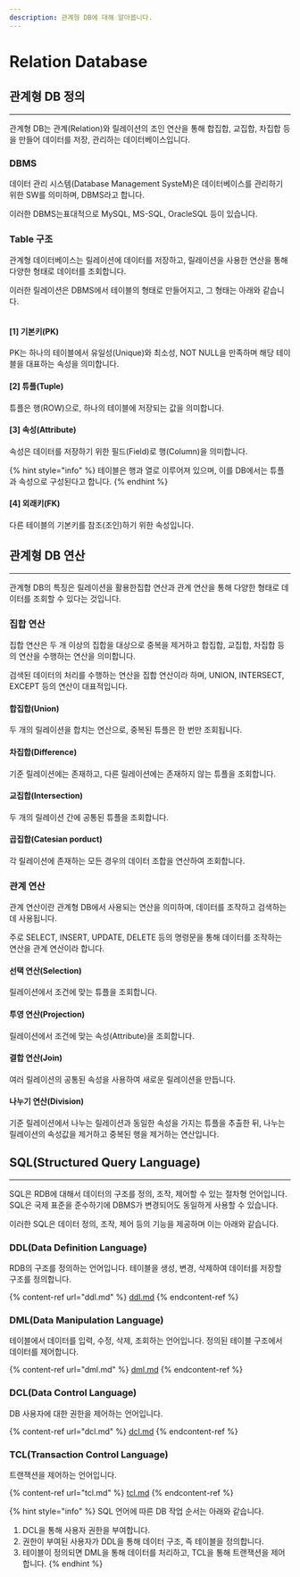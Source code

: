 ```yaml
---
description: 관계형 DB에 대해 알아봅니다.
---
```


# Relation Database

## 관계형 DB 정의

***

관계형 DB는 관계(Relation)와 릴레이션의 조인 연산을 통해 합집합, 교집합, 차집합 등을 만들어 데이터를 저장, 관리하는 데이터베이스입니다.

### DBMS

데이터 관리 시스템(Database Management SysteM)은 데이터베이스를 관리하기 위한 SW를 의미하며, DBMS라고 합니다.

이러한 DBMS는표대적으로 MySQL, MS-SQL, OracleSQL 등이 있습니다.

### Table 구조

관계형 데이터베이스는 릴레이션에 데이터를 저장하고, 릴레이션을 사용한 연산을 통해 다양한 형태로 데이터를 조회합니다.

이러한 릴레이션은 DBMS에서 테이블의 형태로 만들어지고, 그 형태는 아래와 같습니다.

```
```

#### \[1] 기본키(PK)

PK는 하나의 테이블에서 유일성(Unique)와 최소성, NOT NULL을 만족하며 해당 테이블을 대표하는 속성을 의미합니다.

#### \[2] 튜플(Tuple)

튜플은 행(ROW)으로, 하나의 테이블에 저장되는 값을 의미합니다.

#### \[3] 속성(Attribute)

속성은 데이터를 저장하기 위한 필드(Field)로 행(Column)을 의미합니다.

{% hint style="info" %}
테이블은 행과 열로 이루어져 있으며, 이를 DB에서는 튜플과 속성으로 구성된다고 합니다.
{% endhint %}

#### \[4] 외래키(FK)

다른 테이블의 기본키를 참조(조인)하기 위한 속성입니다.



## 관계형 DB 연산

***

관계형 DB의 특징은 릴레이션을 활용한집합 연산과 관계 연산을 통해  다양한 형태로 데이터를 조회할 수 있다는 것입니다.

### 집합 연산

집합 연산은 두 개 이상의 집합을 대상으로 중복을 제거하고 합집합, 교집합, 차집합 등의 연산을 수행하는 연산을 의미합니다.

검색된 데이터의 처리를 수행하는 연산을 집합 연산이라 하며, UNION, INTERSECT, EXCEPT 등의 연산이 대표적입니다.

#### 합집합(Union)

두 개의 릴레이션을 합치는 연산으로, 중복된 튜플은 한 번만 조회됩니다.

#### 차집합(Difference)

기준 릴레이션에는 존재하고, 다른 릴레이션에는 존재하지 않는 튜플을 조회합니다.

#### 교집합(Intersection)

두 개의 릴레이션 간에 공통된 튜플을 조회합니다.

#### 곱집합(Catesian porduct)

각 릴레이션에 존재하는 모든 경우의 데이터 조합을 연산하여 조회합니다.



### 관계 연산

관계 연산이란 관계형 DB에서 사용되는 연산을 의미하며, 데이터를 조작하고 검색하는 데 사용됩니다.

주로 SELECT, INSERT, UPDATE, DELETE 등의 명령문을 통해 데이터를 조작하는 연산을 관계 연산이라 합니다.

#### 선택 연산(Selection)

릴레이션에서 조건에 맞는 튜플을 조회합니다.

#### 투영 연산(Projection)

릴레이션에서 조건에 맞는 속성(Attribute)을 조회합니다.

#### 결합 연산(Join)

여러 릴레이션의 공통된 속성을 사용하여 새로운 릴레이션을 만듭니다.

#### 나누기 연산(Division)

기준 릴레이션에서 나누는 릴레이션과 동일한 속성을 가지는 튜플을 추출한 뒤, 나누는 릴레이션의 속성값을 제거하고 중복된 행을 제거하는 연산입니다.



## SQL(Structured Query Language)

***

SQL은 RDB에 대해서 데이터의 구조를 정의, 조작, 제어할 수 있는 절차형 언어입니다. SQL은 국제 표준을 준수하기에 DBMS가 변경되어도 동일하게 사용할 수 있습니다.

이러한 SQL은 데이터 정의, 조작, 제어 등의 기능을 제공하며 이는 아래와 같습니다.

### DDL(Data Definition Language)

RDB의 구조를 정의하는 언어입니다. 테이블을 생성, 변경, 삭제하여 데이터를 저장할 구조를 정의합니다.

{% content-ref url="ddl.md" %}
[ddl.md](ddl.md)
{% endcontent-ref %}

### DML(Data Manipulation Language)

테이블에서 데이터를 입력, 수정, 삭제, 조회하는 언어입니다. 정의된 테이블 구조에서 데이터를 제어합니다.

{% content-ref url="dml.md" %}
[dml.md](dml.md)
{% endcontent-ref %}

### DCL(Data Control Language)

DB 사용자에 대한 권한을 제어하는 언어입니다.

{% content-ref url="dcl.md" %}
[dcl.md](dcl.md)
{% endcontent-ref %}

### TCL(Transaction Control Language)

트랜잭션을 제어하는 언어입니다.

{% content-ref url="tcl.md" %}
[tcl.md](tcl.md)
{% endcontent-ref %}

{% hint style="info" %}
SQL 언어에 따른 DB 작업 순서는 아래와 같습니다.

1. DCL을 통해 사용자 권한을 부여합니다.
2. 권한이 부여된 사용자가 DDL을 통해 데이터 구조, 즉 테이블을 정의합니다.
3. 테이블이 정의되면 DML을 통해 데이터를 처리하고,  TCL을 통해 트랜잭션을 제어합니다.
{% endhint %}
